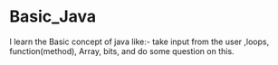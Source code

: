 # Basic_Java
I learn the Basic concept of java like:- take input from the user ,loops, function(method), Array, bits, and do some question on this.
